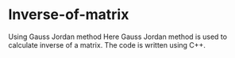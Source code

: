# Inverse-of-matrix
Using Gauss Jordan method
Here Gauss Jordan method is used to calculate inverse of a matrix.
The code is written using C++.
